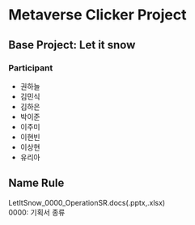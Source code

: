 # Metaverse Clicker Project
## Base Project: Let it snow
### Participant
* 권하늘
* 김민식
* 김하은
* 박이준
* 이주미
* 이현빈
* 이상현
* 유리아   
    
    
    
Name Rule
----- 
LetItSnow_0000_OperationSR.docs(.pptx,.xlsx)    
0000: 기획서 종류
